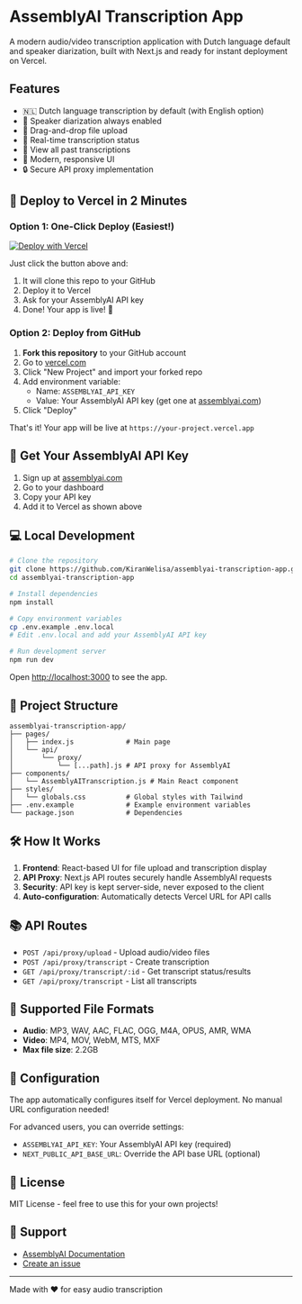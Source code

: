# AssemblyAI Transcription App

A modern audio/video transcription application with Dutch language default and speaker diarization, built with Next.js and ready for instant deployment on Vercel.

## Features

- 🇳🇱 Dutch language transcription by default (with English option)
- 🎤 Speaker diarization always enabled
- 📁 Drag-and-drop file upload
- 🔄 Real-time transcription status
- 📜 View all past transcriptions
- 🎨 Modern, responsive UI
- 🔒 Secure API proxy implementation

## 🚀 Deploy to Vercel in 2 Minutes

### Option 1: One-Click Deploy (Easiest!)

[![Deploy with Vercel](https://vercel.com/button)](https://vercel.com/new/clone?repository-url=https://github.com/KiranWelisa/assemblyai-transcription-app&env=ASSEMBLYAI_API_KEY&envDescription=Your%20AssemblyAI%20API%20key&envLink=https://www.assemblyai.com/dashboard/signup)

Just click the button above and:
1. It will clone this repo to your GitHub
2. Deploy it to Vercel
3. Ask for your AssemblyAI API key
4. Done! Your app is live! 🎉

### Option 2: Deploy from GitHub

1. **Fork this repository** to your GitHub account
2. Go to [vercel.com](https://vercel.com)
3. Click "New Project" and import your forked repo
4. Add environment variable:
   - Name: `ASSEMBLYAI_API_KEY`
   - Value: Your AssemblyAI API key (get one at [assemblyai.com](https://assemblyai.com))
5. Click "Deploy"

That's it! Your app will be live at `https://your-project.vercel.app`

## 🔑 Get Your AssemblyAI API Key

1. Sign up at [assemblyai.com](https://assemblyai.com)
2. Go to your dashboard
3. Copy your API key
4. Add it to Vercel as shown above

## 💻 Local Development

```bash
# Clone the repository
git clone https://github.com/KiranWelisa/assemblyai-transcription-app.git
cd assemblyai-transcription-app

# Install dependencies
npm install

# Copy environment variables
cp .env.example .env.local
# Edit .env.local and add your AssemblyAI API key

# Run development server
npm run dev
```

Open [http://localhost:3000](http://localhost:3000) to see the app.

## 📁 Project Structure

```
assemblyai-transcription-app/
├── pages/
│   ├── index.js             # Main page
│   └── api/
│       └── proxy/
│           └── [...path].js # API proxy for AssemblyAI
├── components/
│   └── AssemblyAITranscription.js # Main React component
├── styles/
│   └── globals.css          # Global styles with Tailwind
├── .env.example             # Example environment variables
└── package.json             # Dependencies
```

## 🛠 How It Works

1. **Frontend**: React-based UI for file upload and transcription display
2. **API Proxy**: Next.js API routes securely handle AssemblyAI requests
3. **Security**: API key is kept server-side, never exposed to the client
4. **Auto-configuration**: Automatically detects Vercel URL for API calls

## 📚 API Routes

- `POST /api/proxy/upload` - Upload audio/video files
- `POST /api/proxy/transcript` - Create transcription
- `GET /api/proxy/transcript/:id` - Get transcript status/results
- `GET /api/proxy/transcript` - List all transcripts

## 🎵 Supported File Formats

- **Audio**: MP3, WAV, AAC, FLAC, OGG, M4A, OPUS, AMR, WMA
- **Video**: MP4, MOV, WebM, MTS, MXF
- **Max file size**: 2.2GB

## 🔧 Configuration

The app automatically configures itself for Vercel deployment. No manual URL configuration needed!

For advanced users, you can override settings:
- `ASSEMBLYAI_API_KEY`: Your AssemblyAI API key (required)
- `NEXT_PUBLIC_API_BASE_URL`: Override the API base URL (optional)

## 📝 License

MIT License - feel free to use this for your own projects!

## 🤝 Support

- [AssemblyAI Documentation](https://www.assemblyai.com/docs)
- [Create an issue](https://github.com/KiranWelisa/assemblyai-transcription-app/issues)

---

Made with ❤️ for easy audio transcription